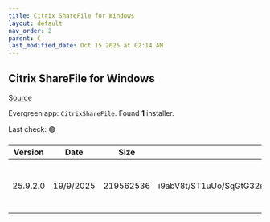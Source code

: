 ```yaml
---
title: Citrix ShareFile for Windows
layout: default
nav_order: 2
parent: C
last_modified_date: Oct 15 2025 at 02:14 AM
---
```


## Citrix ShareFile for Windows

[Source](https://www.citrix.com/downloads/sharefile/clients-and-plug-ins/citrix-files-for-windows.html)

Evergreen app: `CitrixShareFile`. Found **1** installer.

Last check: 🟢

| Version  | Date      | Size      | Hash                                                     | URI                                                                                                                                                  |
| -------- | --------- | --------- | -------------------------------------------------------- | ---------------------------------------------------------------------------------------------------------------------------------------------------- |
| 25.9.2.0 | 19/9/2025 | 219562536 | i9abV8t/ST1uUo/SqGtG32snoF8JEtHiRA6KLw+79ZPylcczJA3Agw== | [https://www.sf-cdn.net/downloads/cfwin/ShareFileForWindows-v25.9.2.0.exe](https://www.sf-cdn.net/downloads/cfwin/ShareFileForWindows-v25.9.2.0.exe) |
